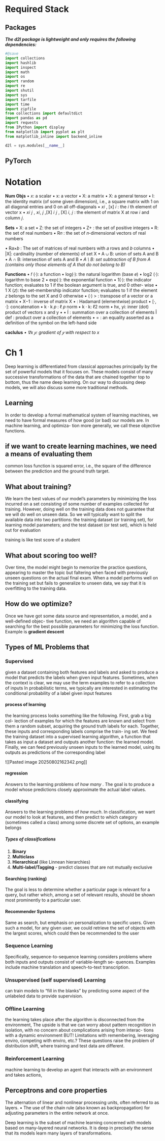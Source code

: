 # Required Stack

## Packages
***The d2l package is lightweight and only requires the following***
***dependencies:***

```python
#@save
import collections
import hashlib
import inspect
import math
import os
import random
import re
import shutil
import sys
import tarfile
import time
import zipfile
from collections import defaultdict
import pandas as pd
import requests
from IPython import display
from matplotlib import pyplot as plt
from matplotlib_inline import backend_inline

d2l = sys.modules[__name__]
```

## PyTorch

# Notation

**Num Objs**
• 𝑥: a scalar
• x: a vector
• X: a matrix
• X: a general tensor
• I: the identity matrix (of some given dimension), i.e., a square matrix with 1 on all
diagonal entries and 0 on all off-diagonals
• 𝑥𝑖 , [x] 𝑖 : the 𝑖 th element of vector x
• 𝑥𝑖 𝑗 , 𝑥𝑖, 𝑗 ,[X] 𝑖 𝑗 , [X] 𝑖, 𝑗 : the element of matrix X at row 𝑖 and column 𝑗.

**Sets**
• X: a set
• Z: the set of integers
• Z+ : the set of positive integers
• R: the set of real numbers
• R𝑛 : the set of 𝑛-dimensional vectors of real numbers

• R𝑎×𝑏 : The set of matrices of real numbers with 𝑎 rows and 𝑏 columns
• |X|: cardinality (number of elements) of set X
• A ∪ B: union of sets A and B
• A ∩ B: intersection of sets A and B
*• A \ B: set subtraction of B from A (contains only those elements of A that do not*
*belong to B)*

**Functions**
• 𝑓 (·): a function
• log(·): the natural logarithm (base 𝑒)
• log2 (·): logarithm to base 2
• exp(·): the exponential function
• 1(·): the indicator function; evaluates to 1 if the boolean argument is true, and 0 other-
wise
• 1 X (𝑧): the set-membership indicator function; evaluates to 1 if the element 𝑧 belongs to
the set X and 0 otherwise
• (·) > : transpose of a vector or a matrix
• X−1 : inverse of matrix X
•
: Hadamard (elementwise) product
• [·, ·]: concatenation
• k · k 𝑝 : ℓ 𝑝 norm
• k · k: ℓ2 norm
• hx, yi: inner (dot) product of vectors x and y
•
•
Í
: summation over a collection of elements
Î
def
: product over a collection of elements
• = : an equality asserted as a definition of the symbol on the left-hand side

**caclulus**
*• ∇x 𝑦: gradient of 𝑦 with respect to x*

# Ch 1

Deep learning is differentiated from classical approaches
principally by the set of powerful models that it focuses on. These models consist of many
successive transformations of the data that are chained together top to bottom, thus the
name deep learning. On our way to discussing deep models, we will also discuss some
more traditional methods.


## Learning
In order to develop a formal mathematical system of learning machines, we need to have
formal measures of how good (or bad) our models are. In machine learning, and optimiza-
tion more generally, we call these objective functions.

## if we want to create learning machines, we need a means of evaluating them
common loss function is squared error,
i.e., the square of the difference between the prediction and the ground truth target.

## What about training?
We learn the best values of our model’s parameters by
minimizing the loss incurred on a set consisting of some number of examples collected for
training. However, doing well on the training data does not guarantee that we will do well
on unseen data. So we will typically want to split the available data into two partitions:
the training dataset (or training set), for learning model parameters; and the test dataset
(or test set), which is held out for evaluation

training is like test score of a student

## What about scoring too well?
Over time, the model might begin to memorize the
practice questions, appearing to master the topic but faltering when faced with previously
unseen questions on the actual final exam. When a model performs well on the training set
but fails to generalize to unseen data, we say that it is overfitting to the training data.


## How do we optimize?
Once we have got some data source and representation, a model, and a well-defined objec-
tive function, we need an algorithm capable of searching for the best possible parameters
for minimizing the loss function. Example is **gradient descent**

## Types of ML Problems that 

### Supervised
given a dataset containing both features
and labels and asked to produce a model that predicts the labels when given input features.
Sometimes, when the context is clear, we
may use the term examples to refer to a collection of inputs
In probabilistic terms, we typically are interested in estimating the conditional probability
of a label given input features

#### process of learning
the learning process looks something like the following. First, grab a big col-
lection of examples for which the features are known and select from them a random subset,
acquiring the ground truth labels for each. Together, these inputs and corresponding labels comprise the train-
ing set. We feed the training dataset into a supervised learning algorithm, a function that
takes as input a dataset and outputs another function: the learned model. Finally, we can
feed previously unseen inputs to the learned model, using its outputs as predictions of the
corresponding label

![[Pasted image 20250802162342.png]]

#### regression
Answers to the learning problems of *how many* .
The goal is to produce a
model whose predictions closely approximate the actual label values.

#### classifying
Answers to the learning problems of *how much*. 
In classification, we want our model to look at features, 
and then predict to which category (sometimes called a class) among some discrete set
of options, an example belongs

##### Types of classifications
1. **Binary** 
2. **Multiclass**
3. **Hierarchical** (like Linnean hierarchies)
4. **Multi-label/Tagging** - predict classes that are not mutually exclusive

#### Searching (ranking)
The goal is less to determine whether a particular page is relevant for a
query, but rather which, among a set of relevant results, should be shown most prominently
to a particular user.

#### Recommender Systems
Same as search, but emphasis on personalization to specific users. Given such a model, for any given user, we could retrieve the set of objects with the largest
scores, which could then be recommended to the user

### Sequence Learning
Specifically, sequence-to-sequence
learning considers problems where both inputs and outputs consist of variable-length se-
quences. Examples include machine translation and speech-to-text transcription.

### Unsupervised (self supervised) Learning
can train models to “fill in the blanks” by predicting some aspect of the unlabeled data to provide supervision.

### Offline Learning
the learning takes place
after the algorithm is disconnected from the environment, 
The upside is that we can worry about
pattern recognition in isolation, with no concern about complications arising from interac-
tions with a dynamic environment
BUT!
Limitations with remembering, leveraging enviro, competing with enviro, etc.?
These questions raise the problem of distribution shift, where training and test data are
different.

### Reinforcement Learning
machine learning to develop an agent that interacts with an
environment and takes actions,

## Perceptrons and core properties
The alternation of linear and nonlinear processing units, often referred to as layers.
• The use of the chain rule (also known as backpropagation) for adjusting parameters in
the entire network at once.

Deep learning is the subset
of machine learning concerned with models based on many-layered neural networks. It is
deep in precisely the sense that its models learn many layers of transformations.

